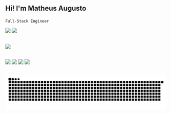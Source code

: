 ## Hi! I'm Matheus Augusto

`Full-Stack Engineer`

<img height='180em' src="https://github-readme-stats.vercel.app/api?username=Toddynh0BR&show_icons=true&theme=dark&include_all_commits=true"> <img height='180em' src="https://github-readme-stats.vercel.app/api/top-langs/?username=Toddynh0BR&layout=compact&langs_count=8&theme=dark">


<div style="display: inline_block; gap: 50"><br>
   <img
      src="https://go-skill-icons.vercel.app/api/icons?i=html,css,javascript,typescript,nodejs,react,reactnative,expo,sqlite"
    />
<!--     python  mongodb  java  https://github.com/LelouchFR/skill-icons -->
</div>

 ##
 
 <div> 
  <a href="https://www.instagram.com/matheus_augusto_007" target="blank"><img src="https://img.shields.io/badge/-Instagram-%23E4405F?style=for-the-badge&logo=instagram&logoColor=white" target="_blank"></a>
  <a href = "mailto:galaxyplay41@gmail.com" target="blank"><img src="https://img.shields.io/badge/Gmail-D14836?style=for-the-badge&logo=gmail&logoColor=white" target="_blank"></a>
  <a href="https://www.linkedin.com/in/matheus-augusto-a950672a1/" target="blank"><img src="https://img.shields.io/badge/-LinkedIn-%230077B5?style=for-the-badge&logo=linkedin&logoColor=white" target="_blank"></a> 
  <a href="https://portfolio-toddy.netlify.app/" target="blank"><img src="https://img.shields.io/badge/MyPortfolio-000000?style=for-the-badge&logo=About.me&logoColor=white" target="_blank"></a> 
</div>

 ##

 <picture>
  <source media="(prefers-color-scheme: dark)" srcset="https://raw.githubusercontent.com/Toddynh0BR/Toddynh0BR/output/github-contribution-grid-snake-dark.svg">
  <source media="(prefers-color-scheme: light)" srcset="https://raw.githubusercontent.com/Toddynh0BR/Toddynh0BR/output/github-contribution-grid-snake.svg">
  <img alt="github contribution grid snake animation" src="https://raw.githubusercontent.com/Toddynh0BR/Toddynh0BR/output/github-contribution-grid-snake.svg">
</picture>

